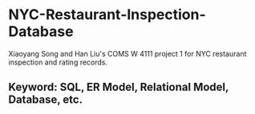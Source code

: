 # NYC-Restaurant-Inspection-Database

Xiaoyang Song and Han Liu's COMS W 4111 project 1 for NYC restaurant inspection and rating records.


## Keyword: SQL, ER Model, Relational Model, Database, etc.
